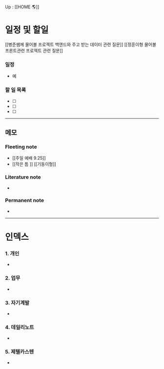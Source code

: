 Up : [[HOME 🌎]]

# 일정 및 할일
[[병준쌤께 물어볼 프로젝트 백앤드와 주고 받는 데이터  관련 질문]]
[[정훈이형 물어볼 프론트관련 프로젝트 관련 질문]]
### 일정
- 예

### 할 일 목록
 
- [ ] 
- [ ] 
- [ ] 

---

## 메모

### Fleeting note
- [[주일 예배 9.25]]
- [[작은 틈 ]]
[[기동이형]]

### Literature note
- 

### Permanent note
- 

---

# 인덱스
### 1. 개인 
- 
### 2. 업무
- 
### 3. 자기계발
- 
### 4. 데일리노트
- 
### 5. 제텔카스텐
- 